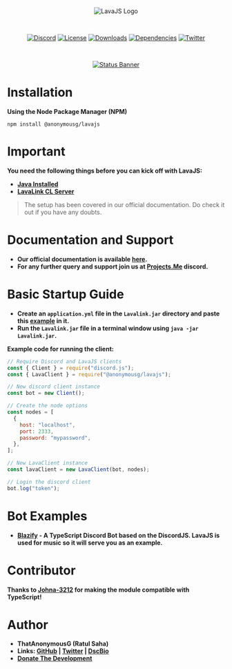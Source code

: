 <div align="center">
  <br />
  <p>
    <img src="https://media.discordapp.net/attachments/718368456709505046/718741833378955304/Lava.png" alt="LavaJS Logo" />
  </p>
  <br />
  <p>
    <a href="https://discord.gg/mHHU8vs"><img src="https://discordapp.com/api/guilds/718157763821174884/widget.png?style=shield" alt="Discord" /></a>
    <a href="https://github.com/ThatAnonymousG/LavaJS/blob/master/LICENSE"><img src="https://img.shields.io/npm/l/@anonymousg/lavajs" alt="License" /></a>
    <a href="https://npmjs.com/package/@anonymousg/lavajs"><img src="https://img.shields.io/npm/dt/@anonymousg/lavajs" alt="Downloads" /></a>
    <a href="https://david-dm.org/Projects-Me/LavaJS"><img src="https://img.shields.io/david/Projects-Me/LavaJS" alt="Dependencies" /></a>
    <a href="https://twitter.com/ThatAnonyG"><img src="https://img.shields.io/twitter/follow/ThatAnonyG?label=Follow&style=social" alt="Twitter" /></a>
  </p>
  <br />
  <p>
    <a href="https://nodei.co/npm/@anonymousg/lavajs/"><img src="https://nodei.co/npm/@anonymousg/lavajs.png?downloads=true&stars=true" alt="Status Banner"></a>
  </p>
</div>

# Installation

**Using the Node Package Manager (NPM)**

```shell script
npm install @anonymousg/lavajs
```

# Important

**You need the following things before you can kick off with LavaJS:**

- [**Java Installed**](https://www.java.com/en/download/)
- [**LavaLink CL Server**](https://github.com/Frederikam/Lavalink/releases)

> The setup has been covered in our official documentation. Do check it out if you have any doubts.

# Documentation and Support

- **Our official documentation is available [here](https://lavajs.tech).**
- **For any further query and support join us at [Projects.Me](https://discord.gg/mHHU8vs) discord.**

# Basic Startup Guide

- **Create an `application.yml` file in the `Lavalink.jar` directory and paste this [example](https://lavajs.tech/#/setup?id=setup-lavalink) in it.**
- **Run the `Lavalink.jar` file in a terminal window using `java -jar Lavalink.jar`.**

**Example code for running the client:**

```js
// Require Discord and LavaJS clients
const { Client } = require("discord.js");
const { LavaClient } = require("@anonymousg/lavajs");

// New discord client instance
const bot = new Client();

// Create the node options
const nodes = [
  {
    host: "localhost",
    port: 2333,
    password: "mypassword",
  },
];

// New LavaClient instance
const lavaClient = new LavaClient(bot, nodes);

// Login the discord client
bot.log("token");
```
# Bot Examples

* **[Blazify](https://github.com/IamGoDsoIamBest/Blazify-discord-bot) - A TypeScript Discord Bot based on the DiscordJS. LavaJS is used for music so it will serve you as an example.**

# Contributor

**Thanks to [Johna-3212](https://github.com/Johna-3212) for making the module compatible with TypeScript!**

# Author

- **ThatAnonymousG (Ratul Saha)**
- **Links: [GitHub](https://github.com/ThatAnonymousG) | [Twitter](https://twitter.com/ThatAnonyG) | [DscBio](https://dsc.bio/ThatAnonyG)**
- [**Donate The Development**](https://paypal.me/ratul003)
